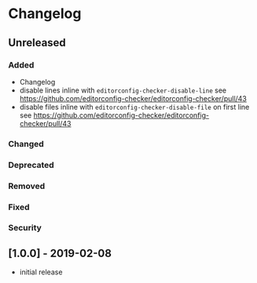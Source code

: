 # Changelog

## Unreleased
### Added
* Changelog
* disable lines inline with `editorconfig-checker-disable-line` see https://github.com/editorconfig-checker/editorconfig-checker/pull/43
* disable files inline with `editorconfig-checker-disable-file` on first line see https://github.com/editorconfig-checker/editorconfig-checker/pull/43
### Changed
### Deprecated
### Removed
### Fixed
### Security

## [1.0.0] - 2019-02-08
* initial release
